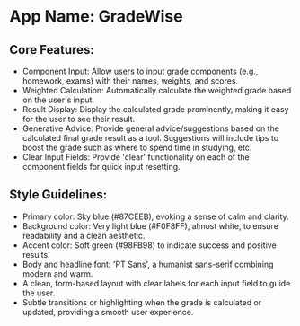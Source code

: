 # **App Name**: GradeWise

## Core Features:

- Component Input: Allow users to input grade components (e.g., homework, exams) with their names, weights, and scores.
- Weighted Calculation: Automatically calculate the weighted grade based on the user's input.
- Result Display: Display the calculated grade prominently, making it easy for the user to see their result.
- Generative Advice: Provide general advice/suggestions based on the calculated final grade result as a tool. Suggestions will include tips to boost the grade such as where to spend time in studying, etc.
- Clear Input Fields: Provide 'clear' functionality on each of the component fields for quick input resetting.

## Style Guidelines:

- Primary color: Sky blue (#87CEEB), evoking a sense of calm and clarity.
- Background color: Very light blue (#F0F8FF), almost white, to ensure readability and a clean aesthetic.
- Accent color: Soft green (#98FB98) to indicate success and positive results.
- Body and headline font: 'PT Sans', a humanist sans-serif combining modern and warm.
- A clean, form-based layout with clear labels for each input field to guide the user.
- Subtle transitions or highlighting when the grade is calculated or updated, providing a smooth user experience.